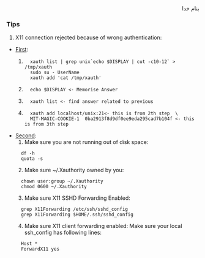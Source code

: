 <div dir=rtl>بنام خدا</div>



### Tips

1. X11 connection rejected because of wrong authentication:
  - [First](https://unix.stackexchange.com/questions/110558/su-with-error-x11-connection-rejected-because-of-wrong-authentication/118295):
    1. ```vim
         xauth list | grep unix`echo $DISPLAY | cut -c10-12` > /tmp/xauth
         sudo su - UserName
         xauth add 'cat /tmp/xauth'
       ```
    2. ```vim
         echo $DISPLAY <- Memorise Answer
       ```
    3. ```vim
         xauth list <- find answer related to previous
       ```
    4. ```vim
         xauth add localhost/unix:21<- this is from 2th step  \
         MIT-MAGIC-COOKIE-1  0ba2913f8d9df0ee9eda295cad7b104f <- this is from 3th step
       ```
  - [Second](https://unix.stackexchange.com/questions/162979/annoying-message-x11-connection-rejected-because-of-wrong-authentication-while):
    1. Make sure you are not running out of disk space:
    ```vim
      df -h
      quota -s
    ```
    2. Make sure ~/.Xauthority owned by you:
    ```vim
      chown user:group ~/.Xauthority
      chmod 0600 ~/.Xauthority
    ```
    3. Make sure X11 SSHD Forwarding Enabled:
    ```vim
      grep X11Forwarding /etc/ssh/sshd_config
      grep X11Forwarding $HOME/.ssh/sshd_config
    ```
    4. Make sure X11 client forwarding enabled:
      Make sure your local ssh_config has following lines:
    ```vim
      Host *
      ForwardX11 yes
    ```
